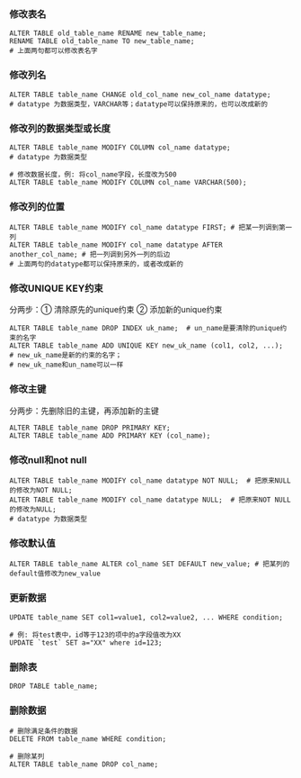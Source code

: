 ### 修改表名
```mysql
ALTER TABLE old_table_name RENAME new_table_name;
RENAME TABLE old_table_name TO new_table_name;
# 上面两句都可以修改表名字
```

### 修改列名
```mysql
ALTER TABLE table_name CHANGE old_col_name new_col_name datatype; 
# datatype 为数据类型，VARCHAR等；datatype可以保持原来的，也可以改成新的
```

### 修改列的数据类型或长度
```mysql
ALTER TABLE table_name MODIFY COLUMN col_name datatype;
# datatype 为数据类型

# 修改数据长度，例: 将col_name字段，长度改为500
ALTER TABLE table_name MODIFY COLUMN col_name VARCHAR(500); 
```

### 修改列的位置
```mysql
ALTER TABLE table_name MODIFY col_name datatype FIRST; # 把某一列调到第一列
ALTER TABLE table_name MODIFY col_name datatype AFTER another_col_name; # 把一列调到另外一列的后边
# 上面两句的datatype都可以保持原来的，或者改成新的
```

### 修改UNIQUE KEY约束
分两步：① 清除原先的unique约束  ② 添加新的unique约束

```mysql
ALTER TABLE table_name DROP INDEX uk_name;  # un_name是要清除的unique约束的名字
ALTER TABLE table_name ADD UNIQUE KEY new_uk_name (col1, col2, ...);   # new_uk_name是新的约束的名字；
# new_uk_name和un_name可以一样
```
### 修改主键
分两步：先删除旧的主键，再添加新的主键

```mysql
ALTER TABLE table_name DROP PRIMARY KEY;
ALTER TABLE table_name ADD PRIMARY KEY (col_name);
```
### 修改null和not null

```mysql
ALTER TABLE table_name MODIFY col_name datatype NOT NULL;  # 把原来NULL的修改为NOT NULL;
ALTER TABLE table_name MODIFY col_name datatype NULL;  # 把原来NOT NULL的修改为NULL;
# datatype 为数据类型
```

### 修改默认值

```mysql
ALTER TABLE table_name ALTER col_name SET DEFAULT new_value; # 把某列的default值修改为new_value
```

### 更新数据

```mysql
UPDATE table_name SET col1=value1, col2=value2, ... WHERE condition;

# 例: 将test表中，id等于123的项中的a字段值改为XX
UPDATE `test` SET a="XX" where id=123;
```

### 删除表
```mysql
DROP TABLE table_name;
```

### 删除数据
```mysql
# 删除满足条件的数据
DELETE FROM table_name WHERE condition; 

# 删除某列
ALTER TABLE table_name DROP col_name; 
```

